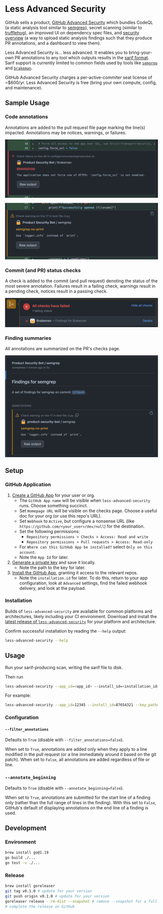 # Less Advanced Security

GitHub sells a product, [GitHub Advanced Security](https://docs.github.com/en/get-started/learning-about-github/about-github-advanced-security) which bundles CodeQL (a static analysis tool similar to [semgrep](https://semgrep.dev)), secret scanning (similar to [trufflehog](https://github.com/trufflesecurity/trufflehog)), an improved UI on dependency spec files, and [security overview](https://docs.github.com/en/code-security/security-overview/about-the-security-overview) (a way to upload static analysis findings such that they produce PR annotations, and a dashboard to view them).

Less Advanced Security is... less advanced. It enables you to bring-your-own PR annotations to any tool which outputs results in the [sarif format](https://github.com/microsoft/sarif-tutorials). Sarif support is currently limited to common fields used by tools like [`semgrep`](https://semgrep.dev) and [`brakeman`](https://brakemanscanner.org).

GitHub Advanced Security charges a per-active-commiter seat license of ~$600/yr. Less Advanced Security is free (bring your own compute, config, and maintenance).

## Sample Usage

### Code annotations

Annotations are added to the pull request file page marking the line(s) impacted. Annotations may be notices, warnings, or failures.

![A Rails config which sets force_ssl to false. The line of code is annotated with an error from Brakeman.](docs/img/brakeman/annotation-brake0109.png)

![A Python code snippet which uses the method `print`. The line of code is annotated with a warning from Semgrep.](docs/img/semgrep/annotation-no_print.png)

### Commit (and PR) status checks

A check is added to the commit (and pull request) denoting the status of the most severe annotation. Failures result in a failing check, warnings result in a pending check, notices result in a passing check.

![The GitHub checks modal showing a failing check called `Brakeman`.](docs/img/brakeman/status-fail.png)

### Finding summaries

All annotations are summarized on the PR's checks page.

![A GitHub check summary page showing one finding from Semgrep.](docs/img/semgrep/check-summary.png)
## Setup

### GitHub Application

1. [Create a GitHub App](https://docs.github.com/en/developers/apps/building-github-apps/creating-a-github-app) for your user or org.
    * The `GitHub App name` will be visible when `less-advanced-security` runs. Choose something succinct.
    * Set `Homepage URL` will be visible on the checks page. Choose a useful doc for your org (or use this repo's URL).
    * Set `Webhook` to `Active`, but configure a nonsense URL (like `https://github.com/<your_user>/dev/null`) for the destination.
    * Set the following permissions:
        * `Repository permissions > Checks > Access: Read and write`
        * `Repository permissions > Pull requests > Access: Read-only`
    * For `Where can this GitHub App be installed?` select `Only on this account`.
    * Note the `App Id` for later.
1. [Generate a private key](https://docs.github.com/en/developers/apps/building-github-apps/authenticating-with-github-apps) and save it locally.
    * Note the path to the key for later.
1. [Install the GitHub App](https://docs.github.com/en/developers/apps/managing-github-apps/installing-github-apps), granting it access to the relevant repos.
    * Note the `installation.id` for later. To do this, return to your app configuration, look at `Advanced` settings, find the failed webhook delivery, and look at the payload.

### Installation

Builds of `less-advanced-security` are available for common platforms and architectures, likely including your CI environment.
Download and install the [latest release of `less-advanced-security`](https://github.com/eliblock/less-advanced-security/releases/latest) for your platform and architecture.

Confirm successful installation by reading the `--help` output:

```sh
less-advanced-security --help
```


## Usage

Run your sarif-producing scan, writing the sarif file to disk.

Then run
```sh
less-advanced-security --app_id=<app_id> --install_id=<installation_id> --key_path=<path_to_key> --sha=<sha_of_target_commit> --repo=<repo_owner>/<repo_name> --pr=<pr_number> --sarif_path=<path_to_sarif_file>
```

For example:

```sh
less-advanced-security --app_id=12345 --install_id=87654321 --key_path=tmp/application_private_key.pem --sha=ee5dabb638b6b874c42bc3c915cf94d4b6b346b6 --repo=eliblock/less-advanced-security --pr=57 --sarif_path=/tmp/scan-results/sarif.json
```

### Configuration

#### `--filter_annotations`
Defaults to `True` (disable with `--filter_annotations=false`).

When set to `True`, annotations are added only when they apply to a line modified in the pull request (or a line immediately around it based on the git patch). When set to `False`, all annotations are added regardless of file or line.

### `--annotate_beginning`
Defaults to `True` (disable with `--annotate_beginning=false`).

When set to `True`, annotations are submitted for the start line of a finding only (rather than the full range of lines in the finding). With this set to `False`, GitHub's default of displaying annotations on the end line of a finding is used.

## Development

### Environment

```sh
brew install go@1.19
go build ./...
go test -v ./...
```

### Release

```sh
brew install goreleaser
git tag v0.1.0 # update for your version
git push origin v0.1.0 # update for your version
goreleaser release --rm-dist --snapshot # remove --snapshot for a full release
# complete the release on GitHub
```
